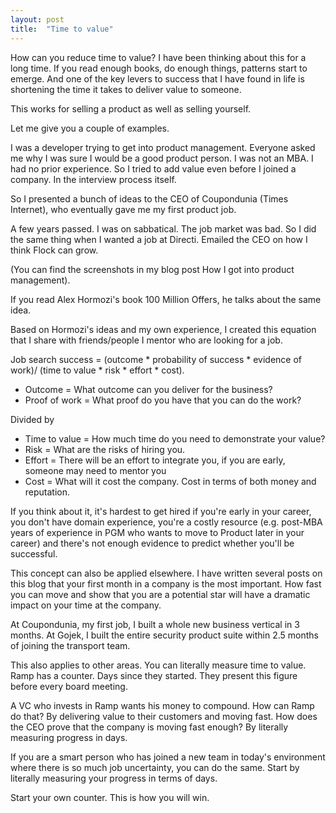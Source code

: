 ```yaml
---
layout: post
title:  "Time to value"
---
```


How can you reduce time to value? I have been thinking about this for a long time. If you read enough books, do enough things, patterns start to emerge. And one of the key levers to success that I have found in life is shortening the time it takes to deliver value to someone.

This works for selling a product as well as selling yourself.

Let me give you a couple of examples.

I was a developer trying to get into product management. Everyone asked me why I was sure I would be a good product person. I was not an MBA. I had no prior experience. So I tried to add value even before I joined a company. In the interview process itself.

So I presented a bunch of ideas to the CEO of Coupondunia (Times Internet), who eventually gave me my first product job.

A few years passed. I was on sabbatical. The job market was bad. So I did the same thing when I wanted a job at Directi. Emailed the CEO on how I think Flock can grow.

(You can find the screenshots in my blog post How I got into product management).

If you read Alex Hormozi's book 100 Million Offers, he talks about the same idea.

Based on Hormozi's ideas and my own experience, I created this equation that I share with friends/people I mentor who are looking for a job.

Job search success = (outcome * probability of success * evidence of work)/ (time to value * risk * effort * cost).

- Outcome = What outcome can you deliver for the business?
- Proof of work = What proof do you have that you can do the work?

Divided by

- Time to value = How much time do you need to demonstrate your value?
- Risk = What are the risks of hiring you.
- Effort = There will be an effort to integrate you, if you are early, someone may need to mentor you
- Cost = What will it cost the company. Cost in terms of both money and reputation.

If you think about it, it's hardest to get hired if you're early in your career, you don't have domain experience, you're a costly resource (e.g. post-MBA years of experience in PGM who wants to move to Product later in your career) and there's not enough evidence to predict whether you'll be successful.

This concept can also be applied elsewhere. I have written several posts  on this blog that your first month in a company is the most important. How fast you can move and show that you are a potential star will have a dramatic impact on your time at the company.

At Coupondunia, my first job, I built a whole new business vertical in 3 months.
At Gojek, I built the entire security product suite within 2.5 months of joining the transport team.

This also applies to other areas. You can literally measure time to value. Ramp has a counter. Days since they started. They present this figure before every board meeting.

A VC who invests in Ramp wants his money to compound. How can Ramp do that? By delivering value to their customers and moving fast. How does the CEO prove that the company is moving fast enough? By literally measuring progress in days.

If you are a smart person who has joined a new team in today's environment where there is so much job uncertainty, you can do the same. Start by literally measuring your progress in terms of days.

Start your own counter. This is how you will win.
